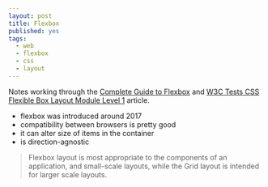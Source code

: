 ```yaml
---
layout: post
title: Flexbox
published: yes
tags:
  - web
  - flexbox
  - css
  - layout
---
```

Notes working through the [Complete Guide to Flexbox][1] and [W3C Tests CSS Flexible Box Layout Module Level 1][2] article.

 - flexbox was introduced around 2017
 - compatibility between browsers is pretty good
 - it can alter size of items in the container
 - is direction-agnostic

> Flexbox layout is most appropriate to the components of an application, and small-scale layouts, while the Grid layout is intended for larger scale layouts.



[1]: https://css-tricks.com/snippets/css/a-guide-to-flexbox/
[2]: https://www.w3.org/TR/css-flexbox/